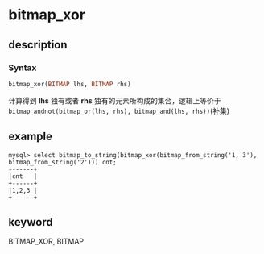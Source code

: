 # bitmap_xor

## description

### Syntax

```Haskell
bitmap_xor(BITMAP lhs, BITMAP rhs)
```

计算得到 **lhs** 独有或者 **rhs** 独有的元素所构成的集合，逻辑上等价于 `bitmap_andnot(bitmap_or(lhs, rhs), bitmap_and(lhs, rhs))`(补集)

## example

```plain text
mysql> select bitmap_to_string(bitmap_xor(bitmap_from_string('1, 3'), bitmap_from_string('2'))) cnt;
+------+
|cnt   |
+------+
|1,2,3 |
+------+
```

## keyword

BITMAP_XOR,  BITMAP
